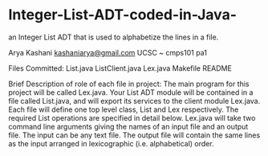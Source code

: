 # Integer-List-ADT-coded-in-Java-
an Integer List ADT that is used to alphabetize the lines in a file.

Arya Kashani
kashaniarya@gmail.com
UCSC ~ cmps101
pa1

Files Committed:
List.java
ListClient.java
Lex.java
Makefile
README

Brief Description of role of each file in project:
The main program for this project will be called Lex.java. 
Your List ADT module will be contained in a file called List.java, 
and will export its services to the client module Lex.java. 
Each file will define one top level class, List and Lex respectively. 
The required List operations are specified in detail below. 
Lex.java will take two command line arguments giving the names 
of an input file and an output file. The input can be any text file. 
The output file will contain the same lines as the input arranged in lexicographic (i.e. alphabetical) order.
